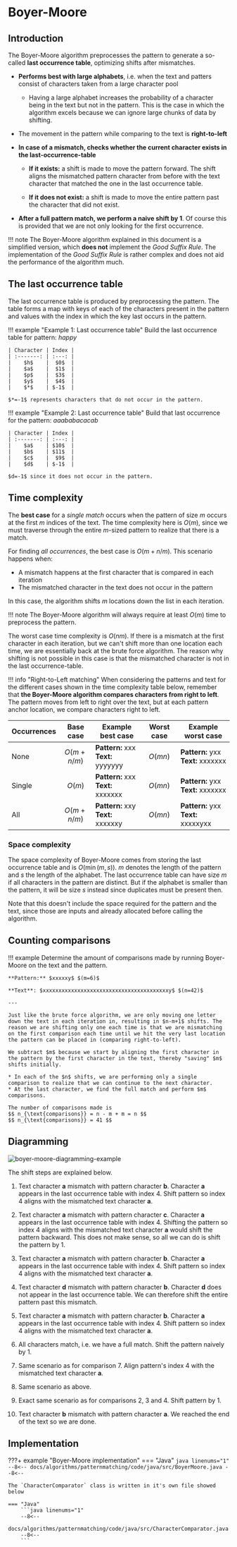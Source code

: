 # Boyer-Moore

## Introduction

The Boyer-Moore algorithm preprocesses the pattern to generate a so-called **last occurrence table**, optimizing shifts after mismatches.

* **Performs best with large alphabets**, i.e. when the text and patters consist of characters taken from a large character pool

    * Having a large alphabet increases the probability of a character being in the text but not in the pattern. This is the case in which the algorithm excels because we can ignore large chunks of data by shifting.

* The movement in the pattern while comparing to the text is **right-to-left**

* **In case of a mismatch, checks whether the current character exists in the last-occurrence-table**
    * **If it exists:** a shift is made to move the pattern forward. The shift aligns the mismatched pattern character from before with the text character that matched the one in the last occurrence table.

    * **If it does not exist:** a shift is made to move the entire pattern past the character that did not exist.

* **After a full pattern match, we perform a naive shift by $1$**. Of course this is provided that we are not only looking for the first occurrence.

!!! note
    The Boyer-Moore algorithm explained in this document is a simplified version, which **does not** implement the *Good Suffix Rule*. The implementation of the *Good Suffix Rule* is rather complex and does not aid the performance of the algorithm much.

## The last occurrence table

The last occurrence table is produced by preprocessing the pattern. The table forms a map with keys of each of the characters present in the pattern and values with the index in which the key last occurs in the pattern.

!!! example "Example 1: Last occurrence table"
    Build the last occurrence table for pattern: $happy$

    | Character | Index |
    | :-------: | :---: |
    |    $h$    |  $0$  |
    |    $a$    |  $1$  |
    |    $p$    |  $3$  |
    |    $y$    |  $4$  |
    |    $*$    | $-1$  |

    $*=-1$ represents characters that do not occur in the pattern.

!!! example "Example 2: Last occurrence table"
    Build that last occurrence for the pattern: $aaababacacab$

    | Character | Index |
    | :-------: | :---: |
    |    $a$    | $10$  |
    |    $b$    | $11$  |
    |    $c$    |  $9$  |
    |    $d$    | $-1$  |

    $d=-1$ since it does not occur in the pattern.

## Time complexity

The **best case** for a *single match* occurs when the pattern of size $m$ occurs at the first $m$ indices of the text. The time complexity here is $O(m)$, since we must traverse through the entire $m$-sized pattern to realize that there is a match.

For finding *all occurrences*, the best case is $O(m+n/m)$. This scenario happens when:

* A mismatch happens at the first character that is compared in each iteration
* The mismatched character in the text does not occur in the pattern

In this case, the algorithm shifts $m$ locations down the list in each iteration.

!!! note
    The Boyer-Moore algorithm will always require at least $O(m)$ time to preprocess the pattern.

The worst case time complexity is $O(nm)$. If there is a mismatch at the first character in each iteration, but we can't shift more than one location each time, we are essentially back at the brute force algorithm. The reason why shifting is not possible in this case is that the mismatched character is not in the last occurrence-table.

!!! info "Right-to-Left matching"
    When considering the patterns and text for the different cases shown in the time complexity table below, remember that **the Boyer-Moore algorithm compares characters from right to left**. The pattern moves from left to right over the text, but at each pattern anchor location, we compare characters right to left.

<center>

| Occurrences | Base case  | Example best case                      | Worst case | Example worst case                      |
| ----------- | :--------: | -------------------------------------- | :--------: | --------------------------------------- |
| None        | $O(m+n/m)$ | **Pattern:** xxx <br>**Text:** yyyyyyy |  $O(mn)$   | **Pattern:** yxx <br>**Text:** xxxxxxx  |
| Single      |   $O(m)$   | **Pattern:** xxx <br>**Text:** xxxxxxx |  $O(mn)$   | **Pattern:** yxx <br>**Text:** xxxxxxx  |
| All         | $O(m+n/m)$ | **Pattern:** xxy <br>**Text:** xxxxxxy |  $O(mn)$   | **Pattern:** yxx <br>**Text:** xxxxxyxx |

</center>

### Space complexity

The space complexity of Boyer-Moore comes from storing the last occurrence table and is $O(\min(m, s))$. $m$ denotes the length of the pattern and $s$ the length of the alphabet. The last occurrence table can have size $m$ if all characters in the pattern are distinct. But if the alphabet is smaller than the pattern, it will be size $s$ instead since duplicates must be present then.

Note that this doesn't include the space required for the pattern and the text, since those are inputs and already allocated before calling the algorithm.

## Counting comparisons

!!! example
    Determine the amount of comparisons made by running Boyer-Moore on the text and the pattern.

    **Pattern:** $xxxxxy$ $(m=6)$

    **Text**: $xxxxxxxxxxxxxxxxxxxxxxxxxxxxxxxxxxxxxxxxy$ $(n=42)$

    ---

    Just like the brute force algorithm, we are only moving one letter down the text in each iteration in, resulting in $n-m+1$ shifts. The reason we are shifting only one each time is that we are mismatching on the first comparison each time until we hit the very last location the pattern can be placed in (comparing right-to-left).
  
    We subtract $m$ because we start by aligning the first character in the pattern by the first character in the text, thereby "saving" $m$ shifts initially.

    * In each of the $n$ shifts, we are performing only a single comparison to realize that we can continue to the next character.
    * At the last character, we find the full match and perform $m$ comparisons.

    The number of comparisons made is
    $$ n_{\text{comparisons}} = n - m + m = n $$
    $$ n_{\text{comparisons}} = 41 $$

## Diagramming

![boyer-moore-diagramming-example](/algorithms/patternmatching/media/boyer-moore-diagramming.svg)

The shift steps are explained below.

1. Text character **a** mismatch with pattern character **b**.
Character **a** appears in the last occurrence table with index $4$.
Shift pattern so index $4$ aligns with the mismatched text character **a**.

2. Text character **a** mismatch with pattern character **c**.
Character **a** appears in the last occurrence table with index $4$.
Shifting the pattern so index $4$ aligns with the mismatched text character **a** would shift the pattern backward. This does not make sense, so all we can do is shift the pattern by $1$.

3. Text character **a** mismatch with pattern character **b**.
Character **a** appears in the last occurrence table with index $4$.
Shift pattern so index $4$ aligns with the mismatched text character **a**.

4. Text character **d** mismatch with pattern character **b**.
Character **d** does not appear in the last occurrence table.
We can therefore shift the entire pattern past this mismatch.

5. Text character **a** mismatch with pattern character **b**.
Character **a** appears in the last occurrence table with index $4$.
Shift pattern so index $4$ aligns with the mismatched text character **a**.

6. All characters match, i.e. we have a full match. Shift the pattern naively by $1$.

7. Same scenario as for comparison $7$. Align pattern's index $4$ with the mismatched text character **a**.

8. Same scenario as above.

9. Exact same scenario as for comparisons $2$, $3$ and $4$. Shift pattern by $1$.

10. Text character **b** mismatch with pattern character **a**. We reached
the end of the text so we are done.

## Implementation

???+ example "Boyer-Moore implementation"
    === "Java"
        ```java linenums="1"
        --8<--
        docs/algorithms/patternmatching/code/java/src/BoyerMoore.java
        --8<--
        ```

    The `CharacterComparator` class is written in it's own file showed below

    === "Java"
        ```java linenums="1"
        --8<--
        docs/algorithms/patternmatching/code/java/src/CharacterComparator.java
        --8<--
        ```
